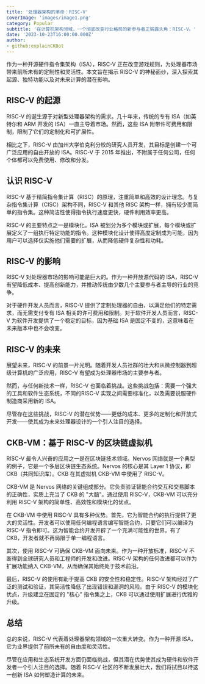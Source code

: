 ```yaml
---
title: '处理器架构的革命：RISC-V'
coverImage: 'images/image1.png'
category: Popular
subtitle: '在计算机架构领域，一个彻底改变行业格局的新参与者正崭露头角：RISC-V。'
date: '2023-10-23T16:00:00.000Z'
author: 
- github:explainCKBot
---
```


作为一种开源硬件指令集架构（ISA），RISC-V 正在改变游戏规则，为处理器市场带来前所未有的定制性和灵活性。本文旨在揭示 RISC-V 的神秘面纱，深入探索其起源、独特功能以及对未来计算的潜在影响。



## RISC-V 的起源

RISC-V 的诞生源于对新型处理器架构的需求。几十年来，传统的专有 ISA（如英特尔和 ARM 开发的 ISA）一直主导着市场。然而，这些 ISA 附带许可费用和限制，限制了它们的定制化和可扩展性。

相比之下，RISC-V 由加州大学伯克利分校的研究人员开发，其目标是创建一个可广泛应用的自由开放的 ISA。RISC-V 于 2015 年推出，不附属于任何公司，任何个体都可以免费使用、修改和分发。




## 认识 RISC-V

RISC-V 基于精简指令集计算（RISC）的原理，注重简单和高效的设计理念。与复杂指令集计算（CISC）架构不同，RISC-V 和其他 RISC 架构一样，拥有较少而简单的指令集。这种简洁性使得指令执行速度更快，硬件利用效率更高。

RISC-V 的主要特点之一是模块化。ISA 被划分为多个模块或扩展，每个模块或扩展定义了一组执行特定功能的指令。这种模块化设计使得高度定制成为可能，因为用户可以选择仅实施他们需要的扩展，从而降低硬件复杂性和功耗。



## RISC-V 的影响

RISC-V 对处理器市场的影响可能是巨大的。作为一种开放源代码的 ISA，RISC-V 有望降低成本、提高创新能力，并推动传统由少数几个主要参与者主导的行业的竞争。

对于硬件开发人员而言，RISC-V 提供了定制处理器的自由，以满足他们的特定需求，而无需支付专有 ISA 相关的许可费用和限制。对于软件开发人员而言，RISC-V 为软件开发提供了一个稳定的目标，因为基础 ISA 是固定不变的，这意味着在未来版本中也不会改变。



## RISC-V 的未来

展望未来，RISC-V 的前景一片光明。随着开发人员社群的壮大和从微控制器到超级计算机的广泛应用，RISC-V 有望成为处理器市场的主要参与者。

然而，与任何新技术一样，RISC-V 也面临着挑战。这些挑战包括：需要一个强大的工具和软件生态系统，不同的RISC-V 实现之间需要标准化，以及需要说服硬件制造商采用新的 ISA。

尽管存在这些挑战，RISC-V 的潜在优势——更低的成本、更多的定制化和开放式开发——使其成为未来处理器设计的一个引人注目的选择。



## CKB-VM：基于 RISC-V 的区块链虚拟机

RISC-V 最令人兴奋的应用之一是在区块链技术领域。Nervos 网络就是一个典型的例子，它是一个多层区块链生态系统。Nervos 的核心是其 Layer 1 协议，即 CKB（共同知识库）。CKB 在其虚拟机 CKB-VM 中使用了 RISC-V。

CKB-VM 是 Nervos 网络的关键组成部分。它负责验证智能合约交互和交易脚本的正确性，实质上充当了 CKB 的 "大脑"。通过使用 RISC-V，CKB-VM 可以充分利用 RISC-V 架构的简单性、高效性和模块化的优点。

在 CKB-VM 中使用 RISC-V 具有多种优势。首先，它为智能合约的执行提供了更大的灵活性。开发者可以使用任何编程语言编写智能合约，只要它们可以编译为 RISC-V 指令即可。这为智能合约开发开辟了一个充满可能性的世界。有了 CKB，开发者就不再局限于单一编程语言。

其次，使用 RISC-V 可确保 CKB-VM 面向未来。作为一种开放标准，RISC-V 不断得到全球研究人员和工程师的开发和改进。RISC-V 架构的任何改进都可以作为扩展功能纳入 CKB-VM，从而确保其始终处于技术前沿。

最后，RISC-V 的使用有助于提高 CKB 的安全性和稳定性。RISC-V 架构经过了广泛的测试和验证，其简洁性降低了出现错误和漏洞的风险。由于 RISC-V 的模块化优点，升级建立在固定的 "核心" 指令集之上，CKB 可以通过使用扩展进行优雅的升级。




## 总结

总的来说，RISC-V 代表着处理器架构领域的一次重大转变。作为一种开源 ISA，它为业界提供了前所未有的自由度和灵活性。

尽管在应用和生态系统开发方面仍面临挑战，但其潜在优势使其成为硬件和软件开发者一个引人注目的选择。随着 RISC-V 社区的不断发展壮大，我们将拭目以待这一创新 ISA 如何塑造计算的未来。